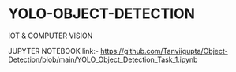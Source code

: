 # YOLO-OBJECT-DETECTION
IOT &amp; COMPUTER VISION

JUPYTER NOTEBOOK link:-
https://github.com/Tanviigupta/Object-Detection/blob/main/YOLO_Object_Detection_Task_1.ipynb
